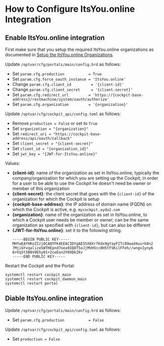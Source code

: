 # How to Configure ItsYou.online Integration

## Enable ItsYou.online integration

First make sure that you setup the required ItsYou.online organizations as documented in [Setup the ItsYou.online Organizations](Itsyou.online).

Update `/optvar/cfg/portals/main/config.hrd` as follows:

- Set `param.cfg.production           = True`
- Set `param.cfg.force_oauth_instance = 'ItsYou.online'`
- Change `param.cfg.client_id         = '{client-id}'`
- Change `param.cfg.client_secret     = '{client-secret}'`
- Set `param.cfg.redirect_url         = 'https://{cockpit-base-address}/restmachine/system/oauth/authorize'`
- Set `param.cfg.organization         = '{organization}'`

Update `/optvar/cfg/cockpit_api/config.toml` as follows:

- Remove `production = False` or set to `True`
- Set `organization = "{organization}"`
- Set `redirect_uri = "https://cockpit-base-address/api/oauth/callback"`
- Set `client_secret = "{client-secret}"`
- Set `client_id = "{organization_id}"`
- Set `jwt_key = "{JWT-for-ItsYou.online}"`


Values:

- **{client-id}**: name of the organization as set in ItsYou.online, typically the company/organization for which you are setting up the Cockpit; in order for a user to be able to use the Cockpit he doesn't need be owner or member of this organization
- **{client-secret}**: the client secret that goes with the `{client-id}` of the organization for which the Cockpit is setup
- **{cockpit-base-address}**: the IP address of domain name (FQDN) on which the Cockpit is active, e.g. `mycockpit.aydo2.com`
- **{organization}**: name of the organization as set in ItsYou.online, to which a Cockpit user needs be member or owner; can be the same organization as specified with `{client-id}`, but can also be different
- **{JWT-for-ItsYou.online}**: set it to the following string:
  ```
  -----BEGIN PUBLIC KEY-----
  MHYwEAYHKoZIzj0CAQYFK4EEACIDYgAES5X8XrfKdx9gYayFITc89wad4usrk0n2
  7MjiGYvqalizeSWTHEpnd7oea9IQ8T5oJjMVH5cc0H5tFSKilFFeh//wngxIyny6
  6+Vq5t5B0V0Ehy01+2ceEon2Y0XDkIKv
  -----END PUBLIC KEY-----
  ```

Restart the Cockpit and the Portal:

```
systemctl restart cockpit_main
systemctl restart cockpit_daemon_main
systemctl restart portal
```

## Diable ItsYou.online integration


Update `/optvar/cfg/portals/main/config.hrd` as follows:

- Set `param.cfg.production           = False`

Update `/optvar/cfg/cockpit_api/config.toml` as follows:

- Set `production = False`
